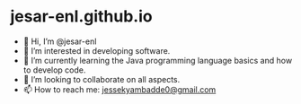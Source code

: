 # jesar-enl.github.io

- 👋 Hi, I’m @jesar-enl
- 👀 I’m interested in developing software.
- 🌱 I’m currently learning the Java programming language basics and how to develop code.
- 💞️ I’m looking to collaborate on all aspects.
- 📫 How to reach me: jessekyambadde0@gmail.com

<!---
jesar-enl/jesar-enl is a ✨ special ✨ repository because its `README.md` (this file) appears on your GitHub profile.
You can click the Preview link to take a look at your changes.
--->

